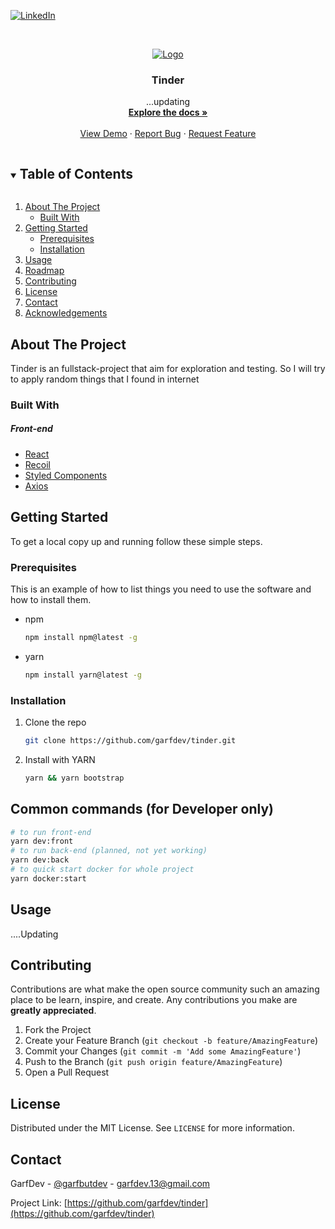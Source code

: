 <!-- PROJECT SHIELDS -->

[![LinkedIn][linkedin-shield]](https://www.linkedin.com/in/garfdev/)

<!-- PROJECT LOGO -->
<br />
<p align="center">
  <a href="https://github.com/GarfDev/tinder">
    <img src="https://media2.giphy.com/media/9tvjJDj61YYycA4u87/giphy.gif?cid=790b7611208c7929be4da77679027de441c02754f65b9e9c&rid=giphy.gif&ct=g" alt="Logo">
  </a>

  <h3 align="center">Tinder</h3>

  <p align="center">
    ...updating
    <br />
    <a href="https://github.com/GarfDev/tinder"><strong>Explore the docs »</strong></a>
    <br />
    <br />
    <a href="https://github.com/GarfDev/tinder">View Demo</a>
    ·
    <a href="https://github.com/GarfDev/tinder/issues">Report Bug</a>
    ·
    <a href="https://github.com/GarfDev/tinder/issues">Request Feature</a>
  </p>
</p>

<!-- TABLE OF CONTENTS -->
<details open="open">
  <summary><h2 style="display: inline-block">Table of Contents</h2></summary>
  <ol>
    <li>
      <a href="#about-the-project">About The Project</a>
      <ul>
        <li><a href="#built-with">Built With</a></li>
      </ul>
    </li>
    <li>
      <a href="#getting-started">Getting Started</a>
      <ul>
        <li><a href="#prerequisites">Prerequisites</a></li>
        <li><a href="#installation">Installation</a></li>
      </ul>
    </li>
    <li><a href="#usage">Usage</a></li>
    <li><a href="#roadmap">Roadmap</a></li>
    <li><a href="#contributing">Contributing</a></li>
    <li><a href="#license">License</a></li>
    <li><a href="#contact">Contact</a></li>
    <li><a href="#acknowledgements">Acknowledgements</a></li>
  </ol>
</details>

<!-- ABOUT THE PROJECT -->

## About The Project

Tinder is an fullstack-project that aim for exploration and testing. So I will try to apply random things that I found in internet

### Built With

##### Front-end

- [React](https://reactjs.org/)
- [Recoil](https://recoiljs.org/)
- [Styled Components](https://styled-components.com/)
- [Axios](https://github.com/axios/axios)

<!-- GETTING STARTED -->

## Getting Started

To get a local copy up and running follow these simple steps.

### Prerequisites

This is an example of how to list things you need to use the software and how to install them.

- npm

  ```sh
  npm install npm@latest -g
  ```

- yarn
  ```sh
  npm install yarn@latest -g
  ```

### Installation

1. Clone the repo
   ```sh
   git clone https://github.com/garfdev/tinder.git
   ```
2. Install with YARN
   ```sh
   yarn && yarn bootstrap
   ```

## Common commands (for Developer only)

```sh
# to run front-end
yarn dev:front
# to run back-end (planned, not yet working)
yarn dev:back
# to quick start docker for whole project
yarn docker:start
```

<!-- USAGE EXAMPLES -->

## Usage

....Updating

<!-- CONTRIBUTING -->

## Contributing

Contributions are what make the open source community such an amazing place to be learn, inspire, and create. Any contributions you make are **greatly appreciated**.

1. Fork the Project
2. Create your Feature Branch (`git checkout -b feature/AmazingFeature`)
3. Commit your Changes (`git commit -m 'Add some AmazingFeature'`)
4. Push to the Branch (`git push origin feature/AmazingFeature`)
5. Open a Pull Request

<!-- LICENSE -->

## License

Distributed under the MIT License. See `LICENSE` for more information.

<!-- CONTACT -->

## Contact

GarfDev - [@garfbutdev](https://twitter.com/garfbutdev) - garfdev.13@gmail.com

Project Link: [https://github.com/garfdev/tinder](https://github.com/garfdev/tinder)

<!-- MARKDOWN LINKS & IMAGES -->
<!-- https://www.markdownguide.org/basic-syntax/#reference-style-links -->

[contributors-shield]: https://img.shields.io/github/contributors/garfdev/repo.svg?style=for-the-badge
[contributors-url]: https://github.com/garfdev/repo/graphs/contributors
[forks-shield]: https://img.shields.io/github/forks/garfdev/repo.svg?style=for-the-badge
[forks-url]: https://github.com/garfdev/repo/network/members
[stars-shield]: https://img.shields.io/github/stars/garfdev/repo.svg?style=for-the-badge
[stars-url]: https://github.com/garfdev/repo/stargazers
[issues-shield]: https://img.shields.io/github/issues/garfdev/repo.svg?style=for-the-badge
[issues-url]: https://github.com/garfdev/repo/issues
[license-shield]: https://img.shields.io/github/license/garfdev/repo.svg?style=for-the-badge
[license-url]: https://github.com/garfdev/repo/blob/master/LICENSE.txt
[linkedin-shield]: https://img.shields.io/badge/-LinkedIn-black.svg?style=for-the-badge&logo=linkedin&colorB=555
[linkedin-url]: https://linkedin.com/in/garfdev
